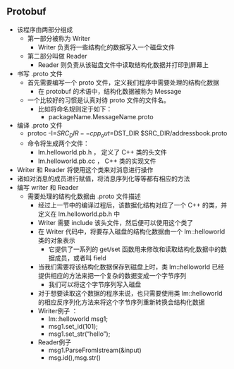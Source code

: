 ## Protobuf
- 该程序由两部分组成
  - 第一部分被称为 Writer
    - Writer 负责将一些结构化的数据写入一个磁盘文件
  - 第二部分叫做 Reader
    - Reader 则负责从该磁盘文件中读取结构化数据并打印到屏幕上
- 书写 .proto 文件
  - 首先需要编写一个 proto 文件，定义我们程序中需要处理的结构化数据
    - 在 protobuf 的术语中，结构化数据被称为 Message
  - 一个比较好的习惯是认真对待 proto 文件的文件名。
    - 比如将命名规则定于如下：
      - packageName.MessageName.proto
- 编译 .proto 文件
  - protoc -I=$SRC_DIR --cpp_out=$DST_DIR $SRC_DIR/addressbook.proto
  - 命令将生成两个文件：
    - lm.helloworld.pb.h ， 定义了 C++ 类的头文件
    - lm.helloworld.pb.cc ， C++ 类的实现文件
-  Writer 和 Reader 将使用这个类来对消息进行操作
  - 诸如对消息的成员进行赋值，将消息序列化等等都有相应的方法
- 编写 writer 和 Reader
  - 需要处理的结构化数据由 .proto 文件描述
    - 经过上一节中的编译过程后，该数据化结构对应了一个 C++ 的类，并定义在 lm.helloworld.pb.h 中
    - Writer 需要 include 该头文件，然后便可以使用这个类了
    - 在 Writer 代码中，将要存入磁盘的结构化数据由一个 lm::helloworld 类的对象表示
      - 它提供了一系列的 get/set 函数用来修改和读取结构化数据中的数据成员，或者叫 field
    - 当我们需要将该结构化数据保存到磁盘上时，类 lm::helloworld 已经提供相应的方法来把一个复杂的数据变成一个字节序列
      - 我们可以将这个字节序列写入磁盘
    - 对于想要读取这个数据的程序来说，也只需要使用类 lm::helloworld 的相应反序列化方法来将这个字节序列重新转换会结构化数据
    - Wiriter例子 ：
      - lm::helloworld msg1;
      - msg1.set_id(101);
      - msg1.set_str(“hello”);
    - Reader例子
      - msg1.ParseFromIstream(&input)
      - msg.id(),msg.str()
